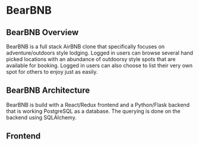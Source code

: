 # BearBNB

## BearBNB Overview
BearBNB is a full stack AirBNB clone that specifically focuses on adventure/outdoors style lodging.  Logged in users can browse several hand picked locations with an abundance of outdoorsy style spots that are available for booking.  Logged in users can also choose to list their very own spot for others to enjoy just as easily. 

## BearBNB Architecture 
BearBNB is build with a React/Redux frontend and a Python/Flask backend that is working PostgreSQL as a database.  The querying is done on the backend using SQLAlchemy.

## Frontend
